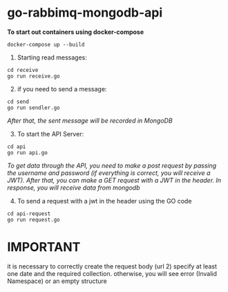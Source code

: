 # go-rabbimq-mongodb-api

**To start out containers using docker-compose**
```
docker-compose up --build
```
1. Starting read messages:
```
cd receive
go run receive.go
```
2. if  you need to send a message:
```
cd send
go run sendler.go
```
_After that, the sent message will be recorded in MongoDB_

3. To start the API Server:
```
cd api
go run api.go
```

_To get data through the API, you need to make a post request by passing the username and password (if everything is correct, you will receive a JWT).
After that, you can make a GET request with a JWT in the header.
In response, you will receive data from mongodb_


4. To send a request with a jwt in the header using the GO code
```
cd api-request
go run request.go
```
# IMPORTANT 

it is necessary to correctly create the request body (url 2)
specify at least one date and the required collection.
otherwise, you will see error (Invalid Namespace)
or an empty structure